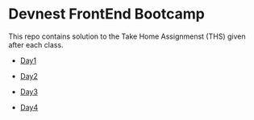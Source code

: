 # Devnest FrontEnd Bootcamp

This repo contains solution to the Take Home Assignmenst (THS) given after each class.

- [Day1](https://animesh0404.github.io/Devsnest-WebDev-FrontEnd/Day1/index.html)
- [Day2](https://animesh0404.github.io/Devsnest-WebDev-FrontEnd/Day2/index.html)
- [Day3](https://animesh0404.github.io/Devsnest-WebDev-FrontEnd/Day3/index.html)

- [Day4](https://animesh0404.github.io/Devsnest-WebDev-FrontEnd/Day4/index.html)

